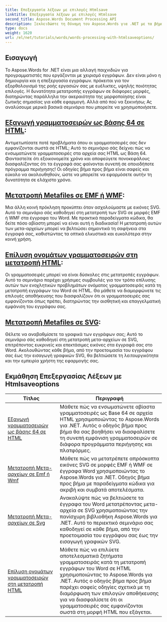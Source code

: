 ```yaml
---
title: Επεξεργασία λέξεων με επιλογές Htmlsave
linktitle: Επεξεργασία λέξεων με επιλογές Htmlsave
second_title: Aspose.Words Document Processing API
description: Ξεκλειδώστε τη δύναμη του Aspose.Words για .NET με τα βήμα προς βήμα σεμινάρια μας, που καλύπτουν τη μετατροπή HTML και μετα-αρχείων για να βελτιώσετε την επεξεργασία των εγγράφων σας.
type: docs
weight: 1620
url: /el/net/tutorials/words/words-processing-with-htmlsaveoptions/
---
```

## Εισαγωγή

Το Aspose.Words for .NET είναι μια αλλαγή παιχνιδιών για προγραμματιστές που εργάζονται με χειρισμό εγγράφων. Δεν είναι μόνο η δημιουργία και η επεξεργασία εγγράφων. πρόκειται για τον εξορθολογισμό της ροής εργασιών σας με ευέλικτες, υψηλής ποιότητας επιλογές. Η δυνατότητα μετατροπής εγγράφων σε διάφορες μορφές, διατηρώντας παράλληλα την ακεραιότητα της μορφοποίησης είναι ζωτικής σημασίας για κάθε εφαρμογή. Αλλά από πού να ξεκινήσω; Ας αναλύσουμε μερικά βασικά σεμινάρια που μπορείτε να χρησιμοποιήσετε.


## [Εξαγωγή γραμματοσειρών ως βάσης 64 σε HTML](./export-fonts-as-base-64-to-html/):
Αντιμετωπίσατε ποτέ προβλήματα όπου οι γραμματοσειρές σας δεν εμφανίζονται σωστά σε HTML; Αυτό το σεμινάριο σάς δείχνει πώς να ενσωματώνετε γραμματοσειρές στα αρχεία σας HTML ως Βάση 64. Φανταστείτε ότι εξοικονομείτε χρόνο και αποφεύγετε πονοκεφάλους διασφαλίζοντας ότι τα έγγραφά σας φαίνονται συνεπή σε οποιοδήποτε πρόγραμμα περιήγησης! Οι οδηγίες βήμα προς βήμα είναι σαφείς και εύκολο να ακολουθηθούν, ώστε να μπορείτε να εφαρμόσετε αυτήν τη δυνατότητα σε ελάχιστο χρόνο. 

## [Μετατροπή Metafiles σε EMF ή WMF](./converting-metafiles-to-emf-or-wmf/):
Μια άλλη κοινή πρόκληση προκύπτει όταν ασχολούμαστε με εικόνες SVG. Αυτό το σεμινάριο σάς καθοδηγεί στη μετατροπή των SVG σε μορφές EMF ή WMF στα έγγραφα του Word. Με πρακτικά παραδείγματα κώδικα, θα δείτε πόσο αβίαστη μπορεί να είναι αυτή η διαδικασία! Η μετατροπή αυτών των μετα-αρχείων μπορεί να βελτιώσει σημαντικά τη σαφήνεια στα έγγραφά σας, καθιστώντας τα οπτικά ελκυστικά και ευκολότερα στην κοινή χρήση.

## [Επίλυση ονομάτων γραμματοσειρών στη μετατροπή HTML](./resolve-font-names-in-html-conversion/):
Οι γραμματοσειρές μπορεί να είναι δύσκολες στις μετατροπές εγγράφων. Αυτό το σεμινάριο παρέχει χρήσιμες συμβουλές για τον τρόπο επίλυσης αυτών των ενοχλητικών προβλημάτων ονόματος γραμματοσειράς κατά τη μετατροπή εγγράφων του Word σε HTML. Θα μάθετε να διαμορφώνετε τις επιλογές αποθήκευσης που διασφαλίζουν ότι οι γραμματοσειρές σας εμφανίζονται όπως πρέπει, διατηρώντας την αισθητική και επαγγελματική εμφάνιση του εγγράφου σας.

## [Μετατροπή Metafiles σε SVG](./converting-metafiles-to-svg/):
Θέλετε να αναβαθμίσετε τα γραφικά των εγγράφων σας; Αυτό το σεμινάριο σάς καθοδηγεί στη μετατροπή μετα-αρχείων σε SVG, επιτρέποντας ευκρινείς και επεκτάσιμες εικόνες στα έγγραφά σας στο Word. Ακολουθώντας κάθε βήμα, από την προετοιμασία του εγγράφου σας έως την εισαγωγή γραφικών SVG, θα βελτιώσετε τη λειτουργικότητα και την εμπειρία χρήστη της εφαρμογής σας.

 ## Εκμάθηση Επεξεργασίας Λέξεων με Htmlsaveoptions
| Τίτλος | Περιγραφή |
| --- | --- |
| [Εξαγωγή γραμματοσειρών ως βάσης 64 σε HTML](./export-fonts-as-base-64-to-html/) | Μάθετε πώς να ενσωματώνετε αβίαστα γραμματοσειρές ως Base 64 σε αρχεία HTML χρησιμοποιώντας το Aspose.Words για .NET. Αυτός ο οδηγός βήμα προς βήμα θα σας βοηθήσει να διασφαλίσετε τη συνεπή εμφάνιση γραμματοσειρών σε διάφορα προγράμματα περιήγησης και πλατφόρμες. |
| [Μετατροπή Μετα-αρχείων σε Emf ή Wmf](./converting-metafiles-to-emf-or-wmf/) | Μάθετε πώς να μετατρέπετε απρόσκοπτα εικόνες SVG σε μορφές EMF ή WMF σε έγγραφα Word χρησιμοποιώντας το Aspose.Words για .NET. Οδηγός βήμα προς βήμα με παραδείγματα κώδικα για ακριβή και συμβατά αποτελέσματα. |
| [Μετατροπή Μετα-αρχείων σε Svg](./converting-metafiles-to-svg/) | Ανακαλύψτε πώς να βελτιώσετε τα έγγραφα του Word μετατρέποντας μετα-αρχεία σε SVG χρησιμοποιώντας την πανίσχυρη βιβλιοθήκη Aspose.Words για .NET. Αυτό το περιεκτικό σεμινάριο σας καθοδηγεί σε κάθε βήμα, από την προετοιμασία του εγγράφου σας έως την εισαγωγή γραφικών SVG. |
| [Επίλυση ονομάτων γραμματοσειρών στη μετατροπή HTML](./resolve-font-names-in-html-conversion/) | Μάθετε πώς να επιλύετε αποτελεσματικά ζητήματα γραμματοσειράς κατά τη μετατροπή εγγράφων του Word σε HTML χρησιμοποιώντας το Aspose.Words για .NET. Αυτός ο οδηγός βήμα προς βήμα παρέχει σαφείς οδηγίες σχετικά με τη διαμόρφωση των επιλογών αποθήκευσης για να διασφαλίσετε ότι οι γραμματοσειρές σας εμφανίζονται σωστά στη μορφή HTML που εξάγεται. |